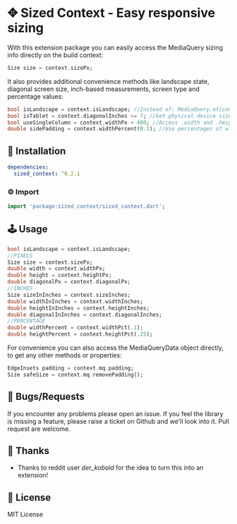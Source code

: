 # ✥ Sized Context - Easy responsive sizing

With this extension package you can easily access the MediaQuery sizing info directly on the build context:

```dart
Size size = context.sizePx;
```

It also provides additional convenience methods like landscape state, diagonal screen size, inch-based measurements, screen type and percentage values:

```dart
bool isLandscape = context.isLandscape; //Instead of: MediaQuery.of(context).orientation == Orientation.landscape
bool isTablet = context.diagonalInches >= 7; //Get physical device size in inches 
bool useSingleColumn = context.widthPx < 400; //Access .width and .height directly, no need to go through .size
double sidePadding = context.widthPercent(0.1); //Use percentages of width or height for sizing
```

## 🔨 Installation
```yaml
dependencies:
  sized_context: ^0.2.1
```

### ⚙ Import

```dart
import 'package:sized_context/sized_context.dart';
```

## 🕹️ Usage

```dart
bool isLandscape = context.isLandscape;
//PIXELS
Size size = context.sizePx;
double width = context.widthPx;
double height = context.heightPx;
double diagonalPx = context.diagonalPx;
//INCHES
Size sizeInInches = context.sizeInches;
double widthInInches = context.widthInches;
double heightInInches = context.heightInches;
double diagonalInInches = context.diagonalInches;
//PERCENTAGE
double widthPercent = context.widthPct(.1);
double heightPercent = context.heightPct(.25);
```

For convenience you can also access the MediaQueryData object directly, to get any other methods or properties:

```dart
EdgeInsets padding = context.mq.padding;
Size safeSize = context.mq.removePadding();
```

## 🐞 Bugs/Requests

If you encounter any problems please open an issue. If you feel the library is missing a feature, please raise a ticket on Github and we'll look into it. Pull request are welcome.

## 👏 Thanks

- Thanks to reddit user *der_kobold* for the idea to turn this into an extension!

## 📃 License

MIT License

